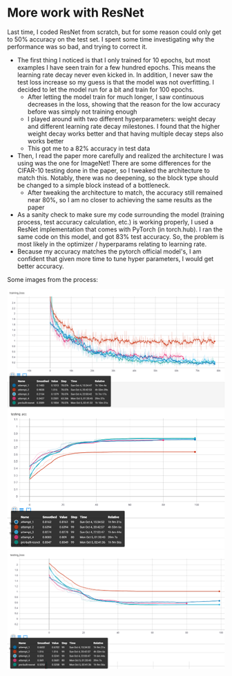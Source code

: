 # More work with ResNet
Last time, I coded ResNet from scratch, but for some reason could only get to 50% accuracy on the test set. I spent some time investigating why the performance was so bad, and trying to correct it.

- The first thing I noticed is that I only trained for 10 epochs, but most examples I have seen train for a few hundred epochs. This means the learning rate decay never even kicked in. In addition, I never saw the test loss increase so my guess is that the model was not overfitting. I decided to let the model run for a bit and train for 100 epochs.
    - After letting the model train for much longer, I saw continuous decreases in the loss, showing that the reason for the low accuracy before was simply not training enough
    - I played around with two different hyperparameters: weight decay and different learning rate decay milestones. I found that the higher weight decay works better and that having multiple decay steps also works better
    - This got me to a 82% accuracy in test data
- Then, I read the paper more carefully and realized the architecture I was using was the one for ImageNet! There are some differences for the CIFAR-10 testing done in the paper, so I tweaked the architecture to match this. Notably, there was no deepening, so the block type should be changed to a simple block instead of a bottleneck.
    - After tweaking the architecture to match, the accuracy still remained near 80%, so I am no closer to achieving the same results as the paper
- As a sanity check to make sure my code surrounding the model (training process, test accuracy calculation, etc.) is working properly, I used a ResNet implementation that comes with PyTorch (in torch.hub). I ran the same code on this model, and got 83% test accuracy. So, the problem is most likely in the optimizer / hyperparams relating to learning rate.
- Because my accuracy matches the pytorch official model's, I am confident that given more time to tune hyper parameters, I would get better accuracy.

Some images from the process:

![train_loss](./img/train_loss.png)
![test_acc](./img/test_acc.png)
![test_loss](./img/test_loss.png)